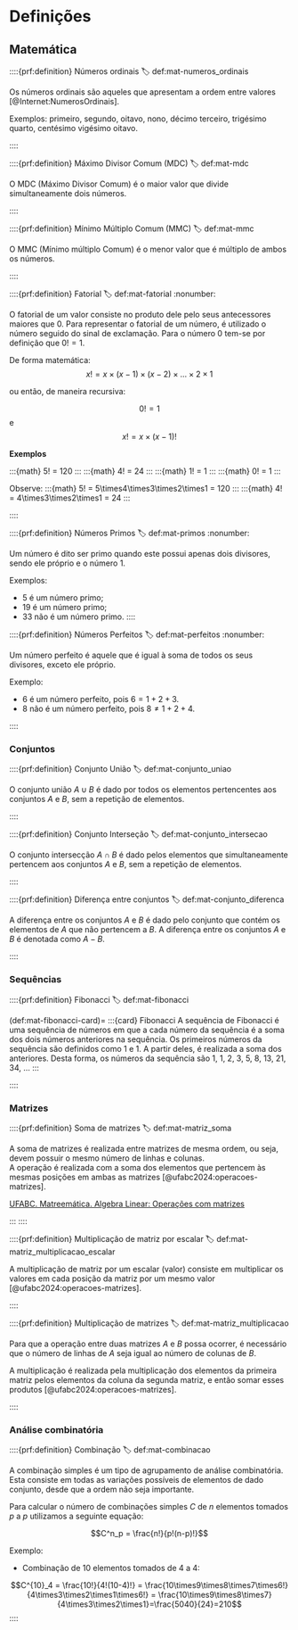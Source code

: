 # Definições


## Matemática

::::{prf:definition} Números ordinais
:label: def:mat-numeros_ordinais

Os números ordinais são aqueles que apresentam a ordem entre valores [@Internet:NumerosOrdinais].

Exemplos: primeiro, segundo, oitavo, nono, décimo terceiro, trigésimo quarto, centésimo vigésimo oitavo.

::::

::::{prf:definition} Máximo Divisor Comum (MDC)
:label: def:mat-mdc

O MDC (Máximo Divisor Comum) é o maior valor que divide simultaneamente dois números.

::::

::::{prf:definition} Mínimo Múltiplo Comum (MMC)
:label: def:mat-mmc

O MMC (Mínimo múltiplo Comum) é o menor valor que é múltiplo de ambos os números.

::::

::::{prf:definition} Fatorial
:label: def:mat-fatorial
:nonumber:

O fatorial de um valor consiste no produto dele pelo seus antecessores maiores que 0. Para representar o fatorial de um número, é utilizado o número seguido do sinal de exclamação. Para o número $0$ tem-se por definição que $0! = 1$.

De forma matemática:
$$
x!= x\times(x-1)\times(x-2)\times...\times2\times1
$$

ou então, de maneira recursiva:

$$
0!= 1
$$
e
$$
x!= x\times(x-1)!
$$

**Exemplos**

:::{math}
5! = 120
:::
:::{math}
4! = 24
:::
:::{math}
1! = 1
:::
:::{math}
0! = 1
:::

Observe:
:::{math}
5! = 5\times4\times3\times2\times1 = 120
:::
:::{math}
4! = 4\times3\times2\times1 = 24
:::

::::

::::{prf:definition} Números Primos
:label: def:mat-primos
:nonumber:

Um número é dito ser primo quando este possui apenas dois divisores, sendo ele próprio e o número $1$.

Exemplos:  
- 5 é um número primo;
- 19 é um número primo;
- 33 não é um número primo.
::::

::::{prf:definition} Números Perfeitos
:label: def:mat-perfeitos
:nonumber:

Um número perfeito é aquele que é igual à soma de todos os seus divisores, exceto ele próprio.  

Exemplo:  
- $6$ é um número perfeito, pois $6=1+2+3$.
- $8$ não é um número perfeito, pois $8\neq1+2+4$.

::::

### Conjuntos

::::{prf:definition} Conjunto União
:label: def:mat-conjunto_uniao

O conjunto união $A\cup B$ é dado por todos os elementos pertencentes aos conjuntos $A$ e $B$, sem a repetição de elementos.

::::

::::{prf:definition} Conjunto Interseção
:label: def:mat-conjunto_intersecao

O conjunto intersecção $A \cap B$ é dado pelos elementos que simultaneamente pertencem aos conjuntos $A$ e $B$, sem a repetição de elementos.

::::

::::{prf:definition} Diferença entre conjuntos
:label: def:mat-conjunto_diferenca

A diferença entre os conjuntos $A$ e $B$ é dado pelo conjunto que contém os elementos de $A$ que não pertencem a $B$. A diferença entre os conjuntos $A$ e $B$ é denotada como $A - B$.

::::


### Sequências

::::{prf:definition} Fibonacci
:label: def:mat-fibonacci

(def:mat-fibonacci-card)=
:::{card} Fibonacci
A sequência de Fibonacci é uma sequência de números em que a cada número da sequência é a soma dos dois números anteriores na sequência. Os primeiros números da sequência são definidos como 1 e 1. A partir deles, é realizada a soma dos anteriores. Desta forma, os números da sequência são 1, 1, 2, 3, 5, 8, 13, 21, 34, ...
:::

::::

### Matrizes

::::{prf:definition} Soma de matrizes
:label: def:mat-matriz_soma

A soma de matrizes é realizada entre matrizes de mesma ordem, ou seja, devem possuir o mesmo número de linhas e colunas.  
A operação é realizada com a soma dos elementos que pertencem às mesmas posições em ambas as matrizes [@ufabc2024:operacoes-matrizes].

[UFABC. Matreemática. Algebra Linear: Operações com matrizes](https://lirte.pesquisa.ufabc.edu.br/matreematica/a-matematica-do-cotidiano/ramos/algebra/algebra-linear/operacoes-com-matrizes)

:::
::::

::::{prf:definition} Multiplicação de matriz por escalar
:label: def:mat-matriz_multiplicacao_escalar

A multiplicação de matriz por um escalar (valor) consiste em multiplicar os valores em cada posição da matriz por um mesmo valor [@ufabc2024:operacoes-matrizes]. 

::::

::::{prf:definition} Multiplicação de matrizes
:label: def:mat-matriz_multiplicacao

Para que a operação entre duas matrizes $A$ e $B$ possa ocorrer, é necessário que o número de linhas de $A$ seja igual ao número de colunas de $B$. 

A multiplicação é realizada pela multiplicação dos elementos da primeira matriz pelos elementos da coluna da segunda matriz, e então somar esses produtos [@ufabc2024:operacoes-matrizes]. 

::::

### Análise combinatória

::::{prf:definition} Combinação
:label: def:mat-combinacao

A combinação simples é um tipo de agrupamento de análise combinatória. Esta consiste em todas as variações possíveis de elementos de dado conjunto, desde que a ordem não seja importante.

Para calcular o número de combinações simples $C$ de $n$ elementos tomados $p$ a $p$ utilizamos a seguinte equação:

$$C^n_p = \frac{n!}{p!(n-p)!}$$

Exemplo:  
- Combinação de 10 elementos tomados de 4 a 4:  

$$C^{10}_4 = \frac{10!}{4!(10-4)!} = \frac{10\times9\times8\times7\times6!}{4\times3\times2\times1\times6!} = \frac{10\times9\times8\times7}{4\times3\times2\times1}=\frac{5040}{24}=210$$
::::